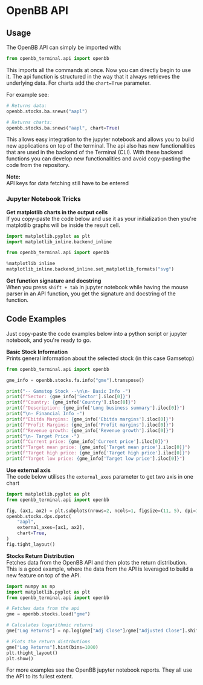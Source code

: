 # OpenBB API

## Usage

The OpenBB API can simply be imported with:

```python
from openbb_terminal.api import openbb
```

This imports all the commands at once. Now you can directly begin to use it. The api function is structured
in the way that it always retrieves the underlying data. For charts add the `chart=True` parameter.

For example see:

```python
# Returns data:
openbb.stocks.ba.snews("aapl")

# Returns charts:
openbb.stocks.ba.snews("aapl", chart=True)
```

This allows easy integration to the jupyter notebook and allows you to build new applications on top of the terminal.
The api also has new functionalities that are used in the backend of the Terminal (CLI). With these backend functions
you can develop new functionalities and avoid copy-pasting the code from the repository.

**Note:**\
API keys for data fetching still have to be entered

### Jupyter Notebook Tricks

**Get  matplotlib charts in the output cells**\
If you copy-paste the code below and use it as your initialization then you're matplotlib graphs will be inside
the result cell.

```python
import matplotlib.pyplot as plt
import matplotlib_inline.backend_inline

from openbb_terminal.api import openbb

%matplotlib inline
matplotlib_inline.backend_inline.set_matplotlib_formats("svg")
```

**Get function signature and docstring**\
When you press `shift + tab` in jupyter notebook while having the mouse parser in an API function, you get the
signature and docstring of the function.

## Code Examples

Just copy-paste the code examples below into a python script or jupyter notebook, and you're ready to go.

**Basic Stock Information**\
Prints general information about the selected stock (in this case Gamsetop)

```python
from openbb_terminal.api import openbb

gme_info = openbb.stocks.fa.info("gme").transpose()

print("-- Gamstop Stock --\n\n- Basic Info -")
print(f"Sector: {gme_info['Sector'].iloc[0]}")
print(f"Country: {gme_info['Country'].iloc[0]}")
print(f"Description: {gme_info['Long business summary'].iloc[0]}")
print("\n- Financial Info -")
print(f"Ebitda Margins: {gme_info['Ebitda margins'].iloc[0]}")
print(f"Profit Margins: {gme_info['Profit margins'].iloc[0]}")
print(f"Revenue growth: {gme_info['Revenue growth'].iloc[0]}")
print("\n- Target Price -")
print(f"Current price: {gme_info['Current price'].iloc[0]}")
print(f"Target mean price: {gme_info['Target mean price'].iloc[0]}")
print(f"Target high price: {gme_info['Target high price'].iloc[0]}")
print(f"Target low price: {gme_info['Target low price'].iloc[0]}")
```

**Use external axis**\
The code below utilises the `external_axes` parameter to get two axis in one chart

```python
import matplotlib.pyplot as plt
from openbb_terminal.api import openbb

fig, (ax1, ax2) = plt.subplots(nrows=2, ncols=1, figsize=(11, 5), dpi=150)
openbb.stocks.dps.dpotc(
    "aapl",
    external_axes=[ax1, ax2],
    chart=True,
)
fig.tight_layout()
```

**Stocks Return Distribution** \
Fetches data from the OpenBB API and then plots the return distribution. This is a good example, where the data from
the API is leveraged to build a new feature on top of the API.

```python
import numpy as np
import matplotlib.pyplot as plt
from openbb_terminal.api import openbb

# Fetches data from the api
gme = openbb.stocks.load("gme")

# Calculates logarithmic returns
gme["Log Returns"] = np.log(gme["Adj Close"]/gme["Adjusted Close"].shift(1))

# Plots the return distrbutions
gme["Log Returns"].hist(bins=1000)
plt.thight_layout()
plt.show()
```

For more examples see the OpenBB jupyter notebook reports. They all use the API to its fullest extent.
